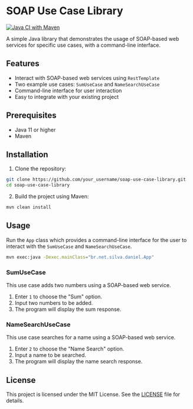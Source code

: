 # SOAP Use Case Library

[![Java CI with Maven](https://github.com/Silva01/soap-client/actions/workflows/maven.yml/badge.svg)](https://github.com/Silva01/soap-client/actions/workflows/maven.yml)

A simple Java library that demonstrates the usage of SOAP-based web services for specific use cases, with a command-line interface.

## Features

- Interact with SOAP-based web services using `RestTemplate`
- Two example use cases: `SumUseCase` and `NameSearchUseCase`
- Command-line interface for user interaction
- Easy to integrate with your existing project

## Prerequisites

- Java 11 or higher
- Maven

## Installation

1. Clone the repository:

```bash
git clone https://github.com/your_username/soap-use-case-library.git
cd soap-use-case-library
```

2. Build the project using Maven:

```bash
mvn clean install
```

## Usage

Run the `App` class which provides a command-line interface for the user to interact with the `SumUseCase` and `NameSearchUseCase`.

```bash
mvn exec:java -Dexec.mainClass="br.net.silva.daniel.App"
```

### SumUseCase

This use case adds two numbers using a SOAP-based web service.

1. Enter `1` to choose the "Sum" option.
2. Input two numbers to be added.
3. The program will display the sum response.

### NameSearchUseCase

This use case searches for a name using a SOAP-based web service.

1. Enter `2` to choose the "Name Search" option.
2. Input a name to be searched.
3. The program will display the name search response.

## License

This project is licensed under the MIT License. See the [LICENSE](https://chat.openai.com/LICENSE) file for details.
